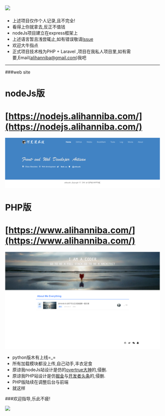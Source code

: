 ![](https://github.com/alihanniba/My-Cover-Card/blob/master/me.png)
---
* 上述项目仅作个人记录,且不完全!
* 看得上你就拿去,反正不值钱
* nodeJs项目建立在express框架上
* 上述语言暂且浅尝辄止,如有错误敬请[Issue](https://github.com/alihanniba/alihanniba.com-all-languages-version/issues)
* 欢迎大牛指点
* 正式项目技术栈为PHP + Laravel ,项目在我私人项目里,如有需要,Email(alihanniba@gmail.com)我吧

---

###web site

# nodeJs版

# [https://nodejs.alihanniba.com/](https://nodejs.alihanniba.com/)

![](./screenshot/nodejs.png)

# PHP版

# [https://www.alihanniba.com/](https://www.alihanniba.com/)

![](./screenshot/PHP.png)

* python版木有上线=_=
* 所有加载模块都没上传,自己动手,丰衣足食
* 原谅我nodeJs站设计是仿的[overtrue大神](http://overtrue.me/)的,侵删.
* 原谅我PHP站设计是仿[掘金](http://gold.xitu.io/#/)与[开发者头条](http://toutiao.io/)的,侵删.
* PHP版陆续在调整后台与前端
* 就这样 


###欢迎指导,乐此不疲!



![](https://github.com/alihanniba/My-Cover-Card/blob/master/alihanniba.png)